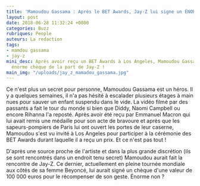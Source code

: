 ```yaml
---
title: 'Mamoudou Gassama : Après le BET Awards, Jay-Z lui signe un ÉNORME chèque !'
layout: post
date: 2018-06-28 11:32:24 +0000
categories: Buzz
rubriques: People
auteurs: La redaction
tags:
- mamdou gassama
- jay-z
mini_desc: Après avoir reçu un BET Awards à Los Angeles, Mamoudou Gassama reçoit un
  énorme chèque de la part de Jay-Z !
main_img: "/uploads/jay_z_mamadou_gassama.jpg"
---
```

Ce n'est plus un secret pour personne, Mamoudou Gassama est un héros. Il y a quelques semaines, il n'a pas hésité à escalader plusieurs étages à main nues pour sauver un enfant suspendu dans le vide. La vidéo filmé par des passants a fait le tour du monde si bien que Diddy, Naomi Campbell ou encore Rihanna l'a reposté. Après avoir été reçu par Emmanuel Macron qui lui avait remis une médaille pour son acte de bravoure et après que les sapeurs-pompiers de Paris lui ont ouvert les portes de leur caserne, Mamoudou s'est vu invité à Los Angeles pour participer à la cérémonie des BET Awards durant laquelle il a reçu un prix. Et ce n'est pas tout !

D'après une source proche de l'artiste et dans la plus grande discrétion (ils se sont rencontrés dans un endroit tenu secret) Mamoudou aurait fait la rencontre de Jay-Z. Ce dernier, actuellement en pleine tournée mondiale aux côtés de sa femme Beyoncé, lui aurait signé un chèque d'une valeur de 100 000 euros pour le récompenser de son geste. Énorme non ?